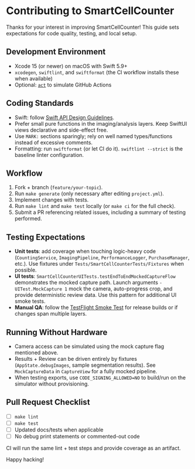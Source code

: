 # Contributing to SmartCellCounter

Thanks for your interest in improving SmartCellCounter! This guide sets expectations for code quality, testing, and local setup.

## Development Environment

- Xcode 15 (or newer) on macOS with Swift 5.9+
- `xcodegen`, `swiftlint`, and `swiftformat` (the CI workflow installs these when available)
- Optional: [`act`](https://github.com/nektos/act) to simulate GitHub Actions

## Coding Standards

- Swift: follow [Swift API Design Guidelines](https://www.swift.org/documentation/api-design-guidelines/).
- Prefer small pure functions in the imaging/analysis layers. Keep SwiftUI views declarative and side-effect free.
- Use `MARK:` sections sparingly; rely on well named types/functions instead of excessive comments.
- Formatting: run `swiftformat` (or let CI do it). `swiftlint --strict` is the baseline linter configuration.

## Workflow

1. Fork + branch (`feature/your-topic`).
2. Run `make generate` (only necessary after editing `project.yml`).
3. Implement changes with tests.
4. Run `make lint` and `make test` locally (or `make ci` for the full check).
5. Submit a PR referencing related issues, including a summary of testing performed.

## Testing Expectations

- **Unit tests**: add coverage when touching logic-heavy code (`CountingService`, `ImagingPipeline`, `PerformanceLogger`, `PurchaseManager`, etc.). Use fixtures under `Tests/SmartCellCounterTests/Fixtures` when possible.
- **UI tests**: `SmartCellCounterUITests.testEndToEndMockedCaptureFlow` demonstrates the mocked capture path. Launch arguments `-UITest.MockCapture 1` mock the camera, auto-progress crop, and provide deterministic review data. Use this pattern for additional UI smoke tests.
- **Manual QA**: follow the [TestFlight Smoke Test](TestFlightSmokeTest.md) for release builds or if changes span multiple layers.

## Running Without Hardware

- Camera access can be simulated using the mock capture flag mentioned above.
- Results + Review can be driven entirely by fixtures (`AppState.debugImages`, sample segmentation results). See `MockCaptureData` in `CaptureView` for a fully mocked pipeline.
- When testing exports, use `CODE_SIGNING_ALLOWED=NO` to build/run on the simulator without provisioning.

## Pull Request Checklist

- [ ] `make lint`
- [ ] `make test`
- [ ] Updated docs/tests when applicable
- [ ] No debug print statements or commented-out code

CI will run the same lint + test steps and provide coverage as an artifact.

Happy hacking!

